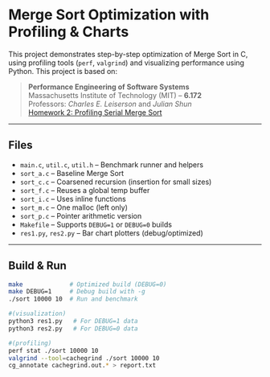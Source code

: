 # Merge Sort Optimization with Profiling & Charts

This project demonstrates step-by-step optimization of Merge Sort in C, using profiling tools (`perf`, `valgrind`) and visualizing performance using Python.
This project is based on:
> **Performance Engineering of Software Systems**  
> Massachusetts Institute of Technology (MIT) – **6.172**  
> Professors: *Charles E. Leiserson* and *Julian Shun*  
> [Homework 2: Profiling Serial Merge Sort](https://ocw.mit.edu/courses/6-172-performance-engineering-of-software-systems-fall-2018/resources/mit6_172f18hw2/)

---

## Files

- `main.c`, `util.c`, `util.h` – Benchmark runner and helpers
- `sort_a.c` – Baseline Merge Sort  
- `sort_c.c` – Coarsened recursion (insertion for small sizes)  
- `sort_f.c` – Reuses a global temp buffer  
- `sort_i.c` – Uses inline functions  
- `sort_m.c` – One malloc (left only)  
- `sort_p.c` – Pointer arithmetic version  
- `Makefile` – Supports `DEBUG=1` or `DEBUG=0` builds  
- `res1.py`, `res2.py` – Bar chart plotters (debug/optimized)

---

## Build & Run

```bash
make             # Optimized build (DEBUG=0)
make DEBUG=1     # Debug build with -g
./sort 10000 10  # Run and benchmark

#(visualization)
python3 res1.py   # For DEBUG=1 data
python3 res2.py   # For DEBUG=0 data

#(profiling)
perf stat ./sort 10000 10
valgrind --tool=cachegrind ./sort 10000 10
cg_annotate cachegrind.out.* > report.txt
